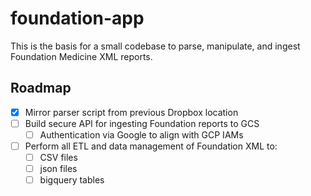# foundation-app

This is the basis for a small codebase to parse, manipulate, and ingest Foundation Medicine XML reports.

## Roadmap

- [X] Mirror parser script from previous Dropbox location
- [ ] Build secure API for ingesting Foundation reports to GCS
  - [ ] Authentication via Google to align with GCP IAMs
- [ ] Perform all ETL and data management of Foundation XML to:
  - [ ] CSV files
  - [ ] json files
  - [ ] bigquery tables
